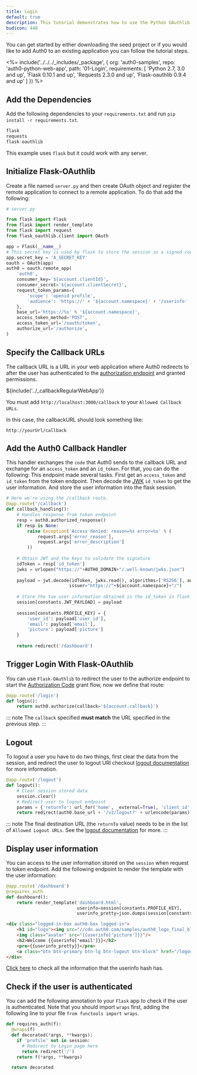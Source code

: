 ```yaml
---
title: Login
default: true
description: This tutorial demonstrates how to use the Python OAuthlib to add authentication and authorization to your web app
budicon: 448
---
```


You can get started by either downloading the seed project or if you would like to add Auth0 to an existing application 
you can follow the tutorial steps.

<%= include('../../../_includes/_package', {
  org: 'auth0-samples',
  repo: 'auth0-python-web-app',
  path: '01-Login',
  requirements: [
    'Python 2.7, 3.0 and up',
    'Flask 0.10.1 and up',
    'Requests 2.3.0 and up',
    'Flask-oauthlib 0.9.4 and up'
  ]
}) %>


## Add the Dependencies

Add the following dependencies to your `requirements.txt` and run `pip install -r requirements.txt`.

```js
flask
requests
flask-oauthlib
```

This example uses `flask` but it could work with any server.

## Initialize Flask-OAuthlib

Create a file named `server.py` and then create OAuth object and register the remote application to connect to a remote
application. To do that add the following:

```python
# server.py

from flask import Flask
from flask import render_template
from flask import request
from flask_oauthlib.client import OAuth

app = Flask(__name__)
# This secret key is used by flask to store the session as a signed cookie.
app.secret_key = 'A_SECRET_KEY'
oauth = OAuth(app)
auth0 = oauth.remote_app(
    'auth0',
    consumer_key='${account.clientId}',
    consumer_secret='${account.clientSecret}',
    request_token_params={
        'scope': 'openid profile',
        'audience': 'https://' + '${account.namespace}' + '/userinfo'
    },
    base_url='https://%s' % '${account.namespace}',
    access_token_method='POST',
    access_token_url='/oauth/token',
    authorize_url='/authorize',
)
```

## Specify the Callback URLs

The callback URL is a URL in your web application where Auth0 redirects to after the user has authenticated 
to the [authorization endpoint](/protocols/oauth2#authorization-endpoint) and granted permissions.

${include('../_callbackRegularWebApp')}

You must add `http://localhost:3000/callback` to your `Allowed Callback URLs`.

In this case, the callbackURL should look something like:

```text
http://yourUrl/callback
```

## Add the Auth0 Callback Handler

This handler exchanges the `code` that Auth0 sends to the callback URL and exchange for an `access_token` 
and an `id_token`. For that, you can do the following:
This endpoint made several tasks. First get an `access_token` and `id_token` from the token endpoint.
Then decode the [JWK](/jwt) `id_token` to get the user information.
And store the user information into the flask session.

```python
# Here we're using the /callback route.
@app.route('/callback')
def callback_handling():
    # Handles response from token endpoint
    resp = auth0.authorized_response()
    if resp is None:
        raise Exception('Access denied: reason=%s error=%s' % (
            request.args['error_reason'],
            request.args['error_description']
        ))
    
    # Obtain JWT and the keys to validate the signature
    idToken = resp['id_token']
    jwks = urlopen("https://"+AUTH0_DOMAIN+"/.well-known/jwks.json")
    
    payload = jwt.decode(idToken, jwks.read(), algorithms=['RS256'], audience=${account.clientId},
                        issuer="https://"+${account.namespace}+"/")
    
    # Store the tue user information obtained in the id_token in flask sessison.
    session[constants.JWT_PAYLOAD] = payload
    
    session[constants.PROFILE_KEY] = {
        'user_id': payload['user_id'],
        'email': payload['email'],
        'picture': payload['picture']
    }
    
    return redirect('/dashboard')
```

## Trigger Login With Flask-OAuthlib

You can use `Flask-OAuthlib` to redirect the user to the authorize endpoint 
to start the [Authorization Code](/api-auth/grant/authorization-code) grant flow, now we define that route:

```python
@app.route('/login')
def login():
    return auth0.authorize(callback='${account.callback}')
```

::: note
The `callback` specified **must match** the URL specified in the previous step.
:::

## Logout

To logout a user you have to do two things, first clear the data from the session, and redirect the user to logout URI
checkout [logout documentation](/logout) for more information.

```python
@app.route('/logout')
def logout():
    # Clear session stored data
    session.clear()
    # Redirect user to logout endpoint
    params = {'returnTo': url_for('home', _external=True), 'client_id': AUTH0_CLIENT_ID}
    return redirect(auth0.base_url + '/v2/logout?' + urlencode(params))
```

::: note
The final destination URL (the `returnTo` value) needs to be in the list of `Allowed Logout URLs`. 
See the [logout documentation](/logout#redirecting-users-after-logout) for more.
:::

## Display user information

You can access to the user information stored on the `session` when request to token endpoint.
Add the following endpoint to render the template with the user information:

```python
@app.route('/dashboard')
@requires_auth
def dashboard():
    return render_template('dashboard.html',
                           userinfo=session[constants.PROFILE_KEY],
                           userinfo_pretty=json.dumps(session[constants.JWT_PAYLOAD], indent=4))
```

```html
<div class="logged-in-box auth0-box logged-in">
    <h1 id="logo"><img src="//cdn.auth0.com/samples/auth0_logo_final_blue_RGB.png" /></h1>
    <img class="avatar" src="{{userinfo['picture']}}"/>
    <h2>Welcome {{userinfo['email']}}</h2>
    <pre>{{userinfo_pretty}}</pre>
    <a class="btn btn-primary btn-lg btn-logout btn-block" href="/logout">Logout</a>
</div>
```

[Click here](/user-profile) to check all the information that the userinfo hash has.

## Check if the user is authenticated

You can add the following annotation to your `Flask` app to check if the user is authenticated. 
Note that you should import `wraps` first, adding the following line to your file `from functools import wraps`.

```python
def requires_auth(f):
  @wraps(f)
  def decorated(*args, **kwargs):
    if 'profile' not in session:
      # Redirect to Login page here
      return redirect('/')
    return f(*args, **kwargs)

  return decorated
```

